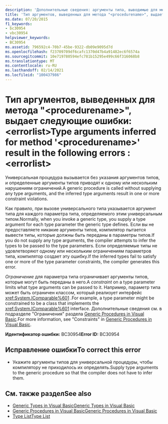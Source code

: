 ```yaml
---
description: 'Дополнительные сведения: аргументы типа, выводимые для метода " <procedurename> ", приводят к следующим ошибкам:<errorlist>'
title: 'Тип аргументов, выведенных для метода "<procedurename>", выдает следующие ошибки: <errorlist>'
ms.date: 07/20/2015
f1_keywords:
- bc30954
- vbc30954
helpviewer_keywords:
- BC30954
ms.assetid: 796592c4-70b7-45be-9322-db09e9095d7d
ms.openlocfilehash: f23709709df6cafc1370d47b4a91482ec6f6574a
ms.sourcegitcommit: 10e719780594efc781b15295e499c66f316068b8
ms.translationtype: MT
ms.contentlocale: ru-RU
ms.lasthandoff: 02/14/2021
ms.locfileid: "100437986"
---
```

# <a name="type-arguments-inferred-for-method-procedurename-result-in-the-following-errors-errorlist"></a><span data-ttu-id="b8014-103">Тип аргументов, выведенных для метода "\<procedurename>", выдает следующие ошибки: \<errorlist></span><span class="sxs-lookup"><span data-stu-id="b8014-103">Type arguments inferred for method '\<procedurename>' result in the following errors :\<errorlist></span></span>

<span data-ttu-id="b8014-104">Универсальная процедура вызывается без указания аргументов типов, и определенные аргументы типов приводят к одному или нескольким нарушениям ограничений.</span><span class="sxs-lookup"><span data-stu-id="b8014-104">A generic procedure is called without supplying any type arguments, and the inferred type arguments result in one or more constraint violations.</span></span>  
  
 <span data-ttu-id="b8014-105">Как правило, при вызове универсального типа указывается аргумент типа для каждого параметра типа, определяемого этим универсальным типом.</span><span class="sxs-lookup"><span data-stu-id="b8014-105">Normally, when you invoke a generic type, you supply a type argument for each type parameter the generic type defines.</span></span> <span data-ttu-id="b8014-106">Если вы не предоставляете никакие аргументы типов, компилятор пытается вывести типы, которые должны быть переданы в параметры типов.</span><span class="sxs-lookup"><span data-stu-id="b8014-106">If you do not supply any type arguments, the compiler attempts to infer the types to be passed to the type parameters.</span></span> <span data-ttu-id="b8014-107">Если определяемые типы не удовлетворяют одному или нескольким ограничениям параметров типа, компилятор создает эту ошибку.</span><span class="sxs-lookup"><span data-stu-id="b8014-107">If the inferred types fail to satisfy one or more of the type parameter constraints, the compiler generates this error.</span></span>  
  
 <span data-ttu-id="b8014-108">*Ограничение* для параметра типа ограничивает аргументы типов, которые могут быть переданы в него.</span><span class="sxs-lookup"><span data-stu-id="b8014-108">A *constraint* on a type parameter limits what type arguments can be passed to it.</span></span> <span data-ttu-id="b8014-109">Например, параметр типа может быть ограничен классом, который реализует интерфейс <xref:System.IComparable%601> .</span><span class="sxs-lookup"><span data-stu-id="b8014-109">For example, a type parameter might be constrained to be a class that implements the <xref:System.IComparable%601> interface.</span></span> <span data-ttu-id="b8014-110">Дополнительные сведения см. в подразделе "Ограничения" раздела [Generic Procedures in Visual Basic](../programming-guide/language-features/data-types/generic-procedures.md).</span><span class="sxs-lookup"><span data-stu-id="b8014-110">For more information, see "Constraints" in [Generic Procedures in Visual Basic](../programming-guide/language-features/data-types/generic-procedures.md).</span></span>  
  
 <span data-ttu-id="b8014-111">**Идентификатор ошибки:** BC30954</span><span class="sxs-lookup"><span data-stu-id="b8014-111">**Error ID:** BC30954</span></span>  
  
## <a name="to-correct-this-error"></a><span data-ttu-id="b8014-112">Исправление ошибки</span><span class="sxs-lookup"><span data-stu-id="b8014-112">To correct this error</span></span>  
  
- <span data-ttu-id="b8014-113">Укажите аргументы типов для универсальной процедуры, чтобы компилятору не приходилось их определять.</span><span class="sxs-lookup"><span data-stu-id="b8014-113">Supply type arguments to the generic procedure so that the compiler does not have to infer them.</span></span>  
  
## <a name="see-also"></a><span data-ttu-id="b8014-114">См. также раздел</span><span class="sxs-lookup"><span data-stu-id="b8014-114">See also</span></span>

- [<span data-ttu-id="b8014-115">Generic Types in Visual Basic</span><span class="sxs-lookup"><span data-stu-id="b8014-115">Generic Types in Visual Basic</span></span>](../programming-guide/language-features/data-types/generic-types.md)
- [<span data-ttu-id="b8014-116">Generic Procedures in Visual Basic</span><span class="sxs-lookup"><span data-stu-id="b8014-116">Generic Procedures in Visual Basic</span></span>](../programming-guide/language-features/data-types/generic-procedures.md)
- [<span data-ttu-id="b8014-117">Type List</span><span class="sxs-lookup"><span data-stu-id="b8014-117">Type List</span></span>](../language-reference/statements/type-list.md)
